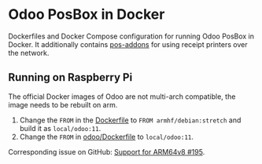 # Odoo PosBox in Docker

Dockerfiles and Docker Compose configuration for running
Odoo PosBox in Docker. It additionally contains 
[pos-addons](https://github.com/it-projects-llc/pos-addons)
for using receipt printers over the network.

## Running on Raspberry Pi

The official Docker images of Odoo are not multi-arch
compatible, the image needs to be rebuilt on arm.

1. Change the `FROM` in the [Dockerfile](https://github.com/odoo/docker/blob/master/11.0/Dockerfile) to
`FROM armhf/debian:stretch` and build it as `local/odoo:11`.
1. Change the `FROM` in [odoo/Dockerfile](odoo/Dockerfile) to
   `local/odoo:11`.

Corresponding issue on GitHub: [Support for ARM64v8 #195](https://github.com/odoo/docker/issues/195).

